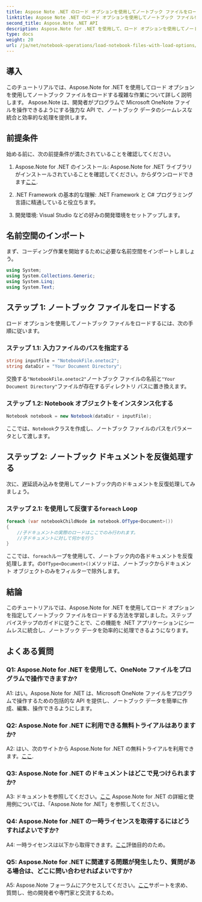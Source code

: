 ```yaml
---
title: Aspose Note .NET のロード オプションを使用してノートブック ファイルをロードする
linktitle: Aspose Note .NET のロード オプションを使用してノートブック ファイルをロードする
second_title: Aspose.Note .NET API
description: Aspose.Note for .NET を使用して、ロード オプションを使用してノートブック ファイルをロードする方法を学習します。この機能を .NET アプリケーションにシームレスに統合して、ノートブック データを効率的に処理します。
type: docs
weight: 20
url: /ja/net/notebook-operations/load-notebook-files-with-load-options/
---
```

## 導入

このチュートリアルでは、Aspose.Note for .NET を使用してロード オプションを使用してノートブック ファイルをロードする複雑な作業について詳しく説明します。 Aspose.Note は、開発者がプログラムで Microsoft OneNote ファイルを操作できるようにする強力な API で、ノートブック データのシームレスな統合と効率的な処理を提供します。

## 前提条件

始める前に、次の前提条件が満たされていることを確認してください。

1.  Aspose.Note for .NET のインストール: Aspose.Note for .NET ライブラリがインストールされていることを確認してください。からダウンロードできます[ここ](https://releases.aspose.com/note/net/).

2. .NET Framework の基本的な理解: .NET Framework と C# プログラミング言語に精通していると役立ちます。

3. 開発環境: Visual Studio などの好みの開発環境をセットアップします。

## 名前空間のインポート

まず、コーディング作業を開始するために必要な名前空間をインポートしましょう。

```csharp
using System;
using System.Collections.Generic;
using System.Linq;
using System.Text;
```

## ステップ 1: ノートブック ファイルをロードする

ロード オプションを使用してノートブック ファイルをロードするには、次の手順に従います。

### ステップ 1.1: 入力ファイルのパスを指定する

```csharp
string inputFile = "NotebookFile.onetoc2";
string dataDir = "Your Document Directory";
```

交換する`"NotebookFile.onetoc2"`ノートブック ファイルの名前と`"Your Document Directory"`ファイルが存在するディレクトリ パスに置き換えます。

### ステップ 1.2: Notebook オブジェクトをインスタンス化する

```csharp
Notebook notebook = new Notebook(dataDir + inputFile);
```

ここでは、`Notebook`クラスを作成し、ノートブック ファイルのパスをパラメータとして渡します。

## ステップ 2: ノートブック ドキュメントを反復処理する

次に、遅延読み込みを使用してノートブック内のドキュメントを反復処理してみましょう。

### ステップ 2.1: を使用して反復する`foreach` Loop

```csharp
foreach (var notebookChildNode in notebook.OfType<Document>()) 
{
    //子ドキュメントの実際のロードはここでのみ行われます。
    //子ドキュメントに対して何かを行う
}
```

ここでは、`foreach`ループを使用して、ノートブック内の各ドキュメントを反復処理します。の`OfType<Document>()`メソッドは、ノートブックからドキュメント オブジェクトのみをフィルターで除外します。

## 結論

このチュートリアルでは、Aspose.Note for .NET を使用してロード オプションを指定してノートブック ファイルをロードする方法を学習しました。ステップバイステップのガイドに従うことで、この機能を .NET アプリケーションにシームレスに統合し、ノートブック データを効率的に処理できるようになります。

## よくある質問

### Q1: Aspose.Note for .NET を使用して、OneNote ファイルをプログラムで操作できますか?

A1: はい。Aspose.Note for .NET は、Microsoft OneNote ファイルをプログラムで操作するための包括的な API を提供し、ノートブック データを簡単に作成、編集、操作できるようにします。

### Q2: Aspose.Note for .NET に利用できる無料トライアルはありますか?

 A2: はい、次のサイトから Aspose.Note for .NET の無料トライアルを利用できます。[ここ](https://releases.aspose.com/).

### Q3: Aspose.Note for .NET のドキュメントはどこで見つけられますか?

 A3: ドキュメントを参照してください。[ここ](https://reference.aspose.com/note/net/) Aspose.Note for .NET の詳細と使用例については、「Aspose.Note for .NET」を参照してください。

### Q4: Aspose.Note for .NET の一時ライセンスを取得するにはどうすればよいですか?

 A4: 一時ライセンスは以下から取得できます。[ここ](https://purchase.aspose.com/temporary-license/)評価目的のため。

### Q5: Aspose.Note for .NET に関連する問題が発生したり、質問がある場合は、どこに問い合わせればよいですか?

 A5: Aspose.Note フォーラムにアクセスしてください。[ここ](https://forum.aspose.com/c/note/28)サポートを求め、質問し、他の開発者や専門家と交流するため。